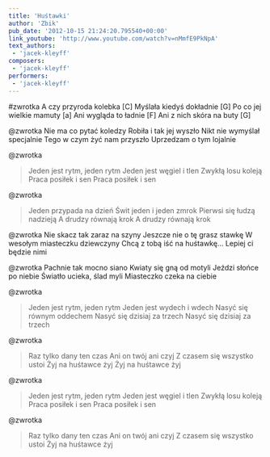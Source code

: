 ```yaml
---
title: 'Huśtawki'
author: 'Zbik'
pub_date: '2012-10-15 21:24:20.795540+00:00'
link_youtube: 'http://www.youtube.com/watch?v=nMmfE9PkNpA'
text_authors:
 - 'jacek-kleyff'
composers:
 - 'jacek-kleyff'
performers:
 - 'jacek-kleyff'
---
```


#zwrotka
A czy przyroda kolebka [C]
Myślała kiedyś dokładnie [G]
Po co jej wielkie mamuty [a]
Ani wygląda to ładnie [F]
Ani z nich skóra na buty [G]

@zwrotka
Nie ma co pytać koledzy
Robiła i tak jej wyszło
Nikt nie wymyślał specjalnie
Tego w czym żyć nam przyszło
Uprzedzam o tym lojalnie

@zwrotka
>Jeden jest rytm, jeden rytm
>Jeden jest węgiel i tlen
>Zwykłą losu koleją
>Praca posiłek i sen
>Praca posiłek i sen

@zwrotka
>Jeden przypada na dzień
>Świt jeden i jeden zmrok
>Pierwsi się łudzą nadzieją
>A drudzy równają krok
>A drudzy równają krok

@zwrotka
Nie skacz tak zaraz na szyny
Jeszcze nie o tę grasz stawkę
W wesołym miasteczku dziewczyny
Chcą z tobą iść na huśtawkę...
Lepiej ci będzie nimi

@zwrotka
Pachnie tak mocno siano
Kwiaty się gną od motyli
Jeździ słońce po niebie
Światło ucieka, ślad myli
Miasteczko czeka na ciebie

@zwrotka
>Jeden jest rytm, jeden  rytm
>Jeden jest wydech i wdech
>Nasyć się równym oddechem
>Nasyć się dzisiaj za trzech
>Nasyć się dzisiaj za trzech

@zwrotka
>Raz tylko dany ten czas
>Ani on twój ani czyj
>Z czasem się wszystko ustoi
>Żyj na huśtawce żyj
>Żyj na huśtawce żyj

@zwrotka
>Jeden jest rytm, jeden rytm
>Jeden jest węgiel i tlen
>Zwykłą losu  koleją
>Praca posiłek i sen
>Praca posiłek i sen

@zwrotka
>Raz tylko dany ten czas
>Ani on twój ani czyj
>Z czasem się wszystko ustoi
>Żyj na huśtawce żyj